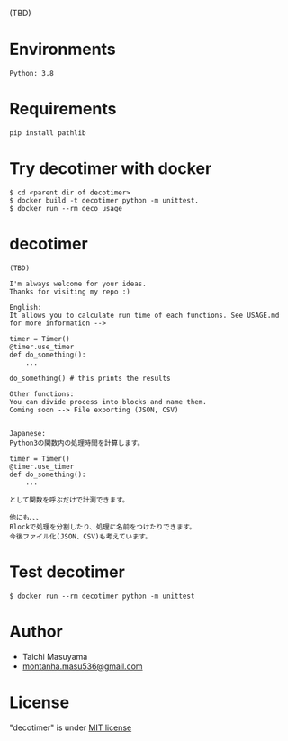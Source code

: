 (TBD)

# Environments
```
Python: 3.8
```

# Requirements
```
pip install pathlib
```

# Try decotimer with docker
```
$ cd <parent dir of decotimer>
$ docker build -t decotimer python -m unittest.
$ docker run --rm deco_usage
```

# decotimer
```
(TBD)

I'm always welcome for your ideas.
Thanks for visiting my repo :)

English:
It allows you to calculate run time of each functions. See USAGE.md for more information -->

timer = Timer()
@timer.use_timer
def do_something():
    ...

do_something() # this prints the results

Other functions:
You can divide process into blocks and name them.
Coming soon --> File exporting (JSON, CSV)


Japanese:
Python3の関数内の処理時間を計算します。

timer = Timer()
@timer.use_timer
def do_something():
    ...

として関数を呼ぶだけで計測できます。

他にも、、、
Blockで処理を分割したり、処理に名前をつけたりできます。
今後ファイル化(JSON、CSV)も考えています。
```

# Test decotimer
```
$ docker run --rm decotimer python -m unittest
```

# Author
* Taichi Masuyama
* montanha.masu536@gmail.com

# License
"decotimer" is under [MIT license](https://en.wikipedia.org/wiki/MIT_License)
